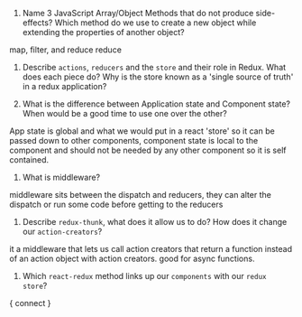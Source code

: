 1.  Name 3 JavaScript Array/Object Methods that do not produce side-effects? Which method do we use to create a new object while extending the properties of another object?

map, filter, and reduce
reduce

1.  Describe `actions`, `reducers` and the `store` and their role in Redux. What does each piece do? Why is the store known as a 'single source of truth' in a redux application?


1.  What is the difference between Application state and Component state? When would be a good time to use one over the other?

App state is global and what we would put in a react 'store' so it can be passed down to other components,
component state is local to the component and should not be needed by any other component so it is self contained.


1.  What is middleware?

middleware sits between the dispatch and reducers, they can alter the dispatch or run some code before getting to the reducers


1.  Describe `redux-thunk`, what does it allow us to do? How does it change our `action-creators`?

it a middleware that lets us  call action creators that return a function instead of an action object with action creators. good for async functions.

1.  Which `react-redux` method links up our `components` with our `redux store`?

{ connect }


